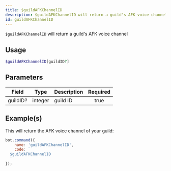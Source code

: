 ```yaml
---
title: $guildAFKChannelID
description: $guildAFKChannelID will return a guild's AFK voice channel.
id: guildAFKChannelID
---
```


`$guildAFKChannelID` will return a guild's AFK voice channel

## Usage

```php
$guildAFKChannelID[guildID?]
```

## Parameters

| Field    | Type    | Description | Required |
|----------|---------|-------------|:--------:|
| guildID? | integer | guild ID    |   true   |

## Example(s)

This will return the AFK voice channel of your guild:

```javascript
bot.command({
    name: 'guildAFKChannelID',
    code: `
  $guildAFKChannelID
  `
});
```
